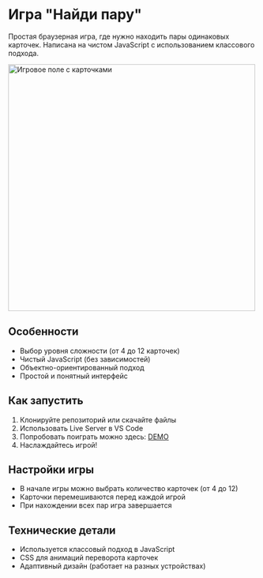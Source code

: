 # Игра "Найди пару"

Простая браузерная игра, где нужно находить пары одинаковых карточек. Написана на чистом JavaScript с использованием классового подхода.

<img src="https://i.postimg.cc/BQ8nMnKG/pare.png" width="500" alt="Игровое поле с карточками">  

## Особенности

- Выбор уровня сложности (от 4 до 12 карточек)
- Чистый JavaScript (без зависимостей)
- Объектно-ориентированный подход
- Простой и понятный интерфейс

## Как запустить

1. Клонируйте репозиторий или скачайте файлы
2. Использовать Live Server в VS Code
3. Попробовать поиграть можно здесь: [DEMO](https://game-find-the-pair.netlify.app/)
4. Наслаждайтесь игрой!

## Настройки игры

- В начале игры можно выбрать количество карточек (от 4 до 12)
- Карточки перемешиваются перед каждой игрой
- При нахождении всех пар игра завершается

## Технические детали

- Используется классовый подход в JavaScript
- CSS для анимаций переворота карточек
- Адаптивный дизайн (работает на разных устройствах)
